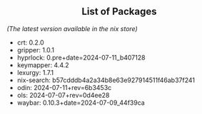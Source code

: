 <!--- This list was auto-generated by ./helper.sh. DO NOT edit this file manually. -->

<h2 align="center">List of Packages</h2>

_(The latest version available in the nix store)_

- crt: 0.2.0
- gripper: 1.0.1
- hyprlock: 0.pre+date=2024-07-11_b407128
- keymapper: 4.4.2
- lexurgy: 1.7.1
- nix-search: b57cdddb4a2a34b8e63e927914511f46ab37f241
- odin: 2024-07-11+rev=6b3453c
- ols: 2024-07-07+rev=0d4ee28
- waybar: 0.10.3+date=2024-07-09_44f39ca
